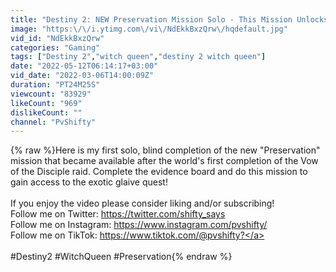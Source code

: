 ```yaml
---
title: "Destiny 2: NEW Preservation Mission Solo - This Mission Unlocks the EXOTIC Glaive Quest!"
image: "https:\/\/i.ytimg.com\/vi\/NdEkkBxzQrw\/hqdefault.jpg"
vid_id: "NdEkkBxzQrw"
categories: "Gaming"
tags: ["Destiny 2","witch queen","destiny 2 witch queen"]
date: "2022-05-12T06:14:17+03:00"
vid_date: "2022-03-06T14:00:09Z"
duration: "PT24M25S"
viewcount: "83929"
likeCount: "969"
dislikeCount: ""
channel: "PvShifty"
---
```

{% raw %}Here is my first solo, blind completion of the new &quot;Preservation&quot; mission that became available after the world's first completion of the Vow of the Disciple raid. Complete the evidence board and do this mission to gain access to the exotic glaive quest!<br /><br />If you enjoy the video please consider liking and/or subscribing!<br />Follow me on Twitter: <a rel="nofollow" target="blank" href="https://twitter.com/shifty_says">https://twitter.com/shifty_says</a><br />Follow me on Instagram: <a rel="nofollow" target="blank" href="https://www.instagram.com/pvshifty/">https://www.instagram.com/pvshifty/</a><br />Follow me on TikTok: <a rel="nofollow" target="blank" href="https://www.tiktok.com/@pvshifty?">https://www.tiktok.com/@pvshifty?</a><br /><br />#Destiny2 #WitchQueen #Preservation{% endraw %}
